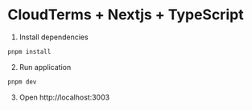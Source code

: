# CloudTerms + Nextjs + TypeScript

1. Install dependencies

```sh
pnpm install
```

2. Run application

```sh
pnpm dev
```

3. Open http://localhost:3003
